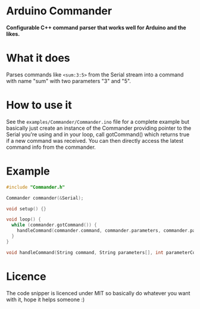 Arduino Commander
=================
**Configurable C++ command parser that works well for Arduino and the likes.**

# What it does
Parses commands like ```<sum:3:5>``` from the Serial stream into a command with name "sum" with two parameters "3" and "5".

# How to use it
See the ```examples/Commander/Commander.ino``` file for a complete example but basically just create an instance of the Commander providing pointer to the Serial you're using and in your loop, call gotCommand() which returns true if a new command was received. You can then directly access the latest command info from the commander.

# Example
```c++
#include "Commander.h"

Commander commander(&Serial);

void setup() {}

void loop() {
  while (commander.gotCommand()) {
    handleCommand(commander.command, commander.parameters, commander.parameterCount);
  }
}

void handleCommand(String command, String parameters[], int parameterCount) { ... }
```

# Licence
The code snipper is licenced under MIT so basically do whatever you want with it, hope it helps someone :)
